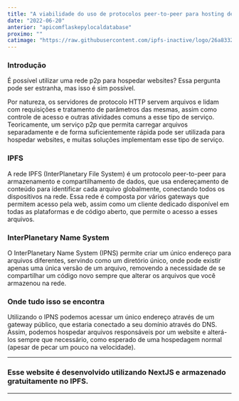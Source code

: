 ```yaml
---
title: "A viabilidade do uso de protocolos peer-to-peer para hosting de websites"
date: "2022-06-20"
anterior: "apicomflaskepylocaldatabase"
proximo: ""
catimage: "https://raw.githubusercontent.com/ipfs-inactive/logo/26a8332e2b1dc7e711561bc03f2e39e0c99e76f6/vector/ipfs-logo-vector-ice-text.svg"
---
```

### Introdução
É possível utilizar uma rede p2p para hospedar websites? Essa pergunta pode ser estranha, mas isso é sim possível. 

Por natureza, os servidores de protocolo HTTP servem arquivos e lidam com requisições e tratamento de parâmetros das mesmas, assim como controle de acesso e outras atividades comuns a esse tipo de serviço. Teoricamente, um serviço p2p que permita carregar arquivos separadamente e de forma suficientemente rápida pode ser utilizada para hospedar websites, e muitas soluções implementam esse tipo de serviço.

### IPFS
A rede IPFS (InterPlanetary File System) é um protocolo peer-to-peer para armazenamento e compartilhamento de dados, que usa endereçamento de conteúdo para identificar cada arquivo globalmente, conectando todos os dispositivos na rede. Essa rede é composta por vários gateways que permitem acesso pela web, assim como um cliente dedicado disponível em todas as plataformas e de código aberto, que permite o acesso a esses arquivos. 

### InterPlanetary Name System
O InterPlanetary Name System (IPNS) permite criar um único endereço para arquivos diferentes, servindo como um diretório único, onde pode existir apenas uma única versão de um arquivo, removendo a necessidade de se compartilhar um código novo sempre que alterar os arquivos que você armazenou na rede.

### Onde tudo isso se encontra
Utilizando o IPNS podemos acessar um único endereço através de um gateway público, que estaria conectado a seu domínio através do DNS. Assim, podemos hospedar arquivos responsáveis por um website e alterá-los sempre que necessário, como esperado de uma hospedagem normal (apesar de pecar um pouco na velocidade). 

---

### Esse website é desenvolvido utilizando NextJS e armazenado gratuitamente no IPFS.

---